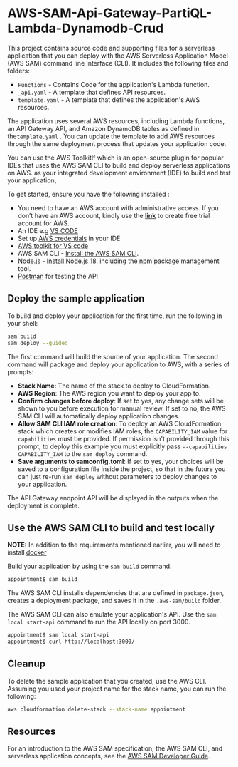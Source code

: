 # AWS-SAM-Api-Gateway-PartiQL-Lambda-Dynamodb-Crud
This project contains source code and supporting files for a serverless application that you can deploy with the AWS Serverless Application Model (AWS SAM) command line interface (CLI). It includes the following files and folders:

- `Functions` - Contains Code for the application's Lambda function.
- `_api.yaml` - A template that defines API resources. 
- `template.yaml` - A template that defines the application's AWS resources.

The application uses several AWS resources, including Lambda functions, an API Gateway API, and Amazon DynamoDB tables as defined in the`template.yaml` . You can update the template to add AWS resources through the same deployment process that updates your application code.

You can use the AWS ToolkitIf which is an open-source plugin for popular IDEs that uses the AWS SAM CLI to build and deploy serverless applications on AWS. as your integrated development environment (IDE) to build and test your application, 

To get started, ensure you have the following installed :
* You need to have an AWS account with administrative access. If you don’t have an AWS account, kindly use the **[link](https://aws.amazon.com/free)** to create free trial account for AWS.
* An IDE e.g [VS CODE](https://code.visualstudio.com/)
* Set up [AWS credentials](https://docs.aws.amazon.com/toolkit-for-vscode/latest/userguide/setup-credentials.html) in your IDE
* [AWS toolkit for VS code](https://docs.aws.amazon.com/toolkit-for-vscode/latest/userguide/setup-toolkit.html)
* AWS SAM CLI - [Install the AWS SAM CLI](https://docs.aws.amazon.com/serverless-application-model/latest/developerguide/serverless-sam-cli-install.html). 
* Node.js - [Install Node.js 18](https://nodejs.org/en/), including the npm package management tool.
* [Postman](https://www.postman.com/) for testing the API


## Deploy the sample application

To build and deploy your application for the first time, run the following in your shell:

```bash
sam build
sam deploy --guided
```

The first command will build the source of your application. The second command will package and deploy your application to AWS, with a series of prompts:

* **Stack Name**: The name of the stack to deploy to CloudFormation.
* **AWS Region**: The AWS region you want to deploy your app to.
* **Confirm changes before deploy**: If set to yes, any change sets will be shown to you before execution for manual review. If set to no, the AWS SAM CLI will automatically deploy application changes.
* **Allow SAM CLI IAM role creation**: To deploy an AWS CloudFormation stack which creates or modifies IAM roles, the `CAPABILITY_IAM` value for `capabilities` must be provided. If permission isn't provided through this prompt, to deploy this example you must explicitly pass `--capabilities CAPABILITY_IAM` to the `sam deploy` command.
* **Save arguments to samconfig.toml**: If set to yes, your choices will be saved to a configuration file inside the project, so that in the future you can just re-run `sam deploy` without parameters to deploy changes to your application.

The API Gateway endpoint API will be displayed in the outputs when the deployment is complete.

## Use the AWS SAM CLI to build and test locally
**NOTE:** In addition to the requirements mentioned earlier, you will need to install [docker](https://docs.docker.com/desktop/install/mac-install/)

Build your application by using the `sam build` command.

```bash
appointment$ sam build
```

The AWS SAM CLI installs dependencies that are defined in `package.json`, creates a deployment package, and saves it in the `.aws-sam/build` folder.

The AWS SAM CLI can also emulate your application's API. Use the `sam local start-api` command to run the API locally on port 3000.

```bash
appointment$ sam local start-api
appointment$ curl http://localhost:3000/
```

## Cleanup

To delete the sample application that you created, use the AWS CLI. Assuming you used your project name for the stack name, you can run the following:

```bash
aws cloudformation delete-stack --stack-name appointment
```

## Resources

For an introduction to the AWS SAM specification, the AWS SAM CLI, and serverless application concepts, see the [AWS SAM Developer Guide](https://docs.aws.amazon.com/serverless-application-model/latest/developerguide/what-is-sam.html).
